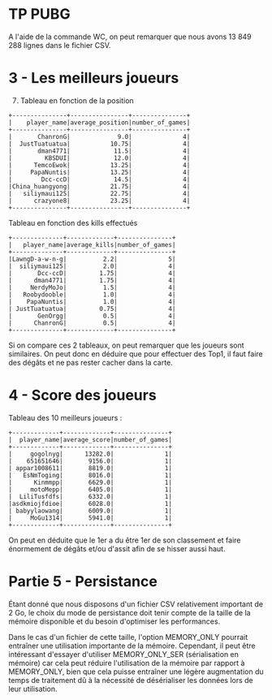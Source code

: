 # TP PUBG
A l'aide de la commande WC, on peut remarquer que nous avons 13 849 288 lignes dans le fichier CSV.

# 3 - Les meilleurs joueurs
7. Tableau en fonction de la position
```
+---------------+----------------+---------------+
|    player_name|average_position|number_of_games|
+---------------+----------------+---------------+
|       ChanronG|             9.0|              4|
|  JustTuatuatua|           10.75|              4|
|       dman4771|            11.5|              4|
|         KBSDUI|            12.0|              4|
|      TemcoEwok|           13.25|              4|
|     PapaNuntis|           13.25|              4|
|        Dcc-ccD|            14.5|              4|
|China_huangyong|           21.75|              4|
|   siliymaui125|           22.75|              4|
|      crazyone8|           23.25|              4|
+---------------+----------------+---------------+
```

Tableau en fonction des kills effectués
```
+--------------+-------------+---------------+
|   player_name|average_kills|number_of_games|
+--------------+-------------+---------------+
|LawngD-a-w-n-g|          2.2|              5|
|  siliymaui125|          2.0|              4|
|       Dcc-ccD|         1.75|              4|
|      dman4771|         1.75|              4|
|     NerdyMoJo|          1.5|              4|
|   Roobydooble|          1.0|              4|
|    PapaNuntis|          1.0|              4|
| JustTuatuatua|         0.75|              4|
|       GenOrgg|          0.5|              4|
|      ChanronG|          0.5|              4|
+--------------+-------------+---------------+
```


Si on compare ces 2 tableaux, on peut remarquer que les joueurs sont similaires. On peut donc en déduire que pour effectuer des Top1, il faut faire des dégâts et ne pas rester cacher dans la carte.

# 4 - Score des joueurs
Tableau des 10 meilleurs joueurs :

```
+-------------+-------------+---------------+
|  player_name|average_score|number_of_games|
+-------------+-------------+---------------+
|     gogolnyg|      13282.0|              1|
|    651651646|       9156.0|              1|
| appar1008611|       8819.0|              1|
|   EsNmToging|       8016.0|              1|
|      Kinmmpp|       6629.0|              1|
|     motoMepp|       6405.0|              1|
|  LiliTusfdfs|       6332.0|              1|
|asdkmiojfdioe|       6028.0|              1|
| babyylaowang|       6009.0|              1|
|     MoGu1314|       5941.0|              1|
+-------------+-------------+---------------+
```


On peut en déduite que le 1er a du être 1er de son classement et faire énormement de dégâts et/ou d'assit afin de se hisser aussi haut. 

# Partie 5 - Persistance
Étant donné que nous disposons d'un fichier CSV relativement important de 2 Go, le choix du mode de persistance doit tenir compte de la taille de la mémoire disponible et du besoin d'optimiser les performances.

Dans le cas d'un fichier de cette taille, l'option MEMORY_ONLY pourrait entraîner une utilisation importante de la mémoire. Cependant, il peut être intéressant d'essayer d'utiliser MEMORY_ONLY_SER (sérialisation en mémoire) car cela peut réduire l'utilisation de la mémoire par rapport à MEMORY_ONLY, bien que cela puisse entraîner une légère augmentation du temps de traitement dû à la nécessité de désérialiser les données lors de leur utilisation.
